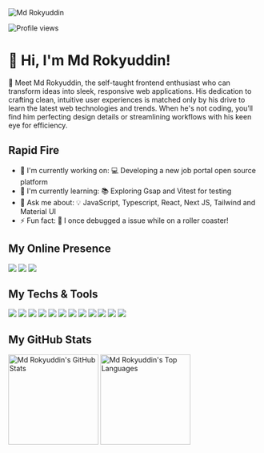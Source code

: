 <img src="https://github.com/user-attachments/assets/5c520ecb-7da4-46ea-b1ca-64cf3db7f34a" alt="Md Rokyuddin">

![Profile views](https://komarev.com/ghpvc/?username=rokyuddin&label=Profile%20views&color=0e75b6&style=flat)

# 👋 Hi, I'm Md Rokyuddin! 

🚀 Meet Md Rokyuddin, the self-taught frontend enthusiast who can transform ideas into sleek, responsive web applications. His dedication to crafting clean, intuitive user experiences is matched only by his drive to learn the latest web technologies and trends. When he's not coding, you’ll find him perfecting design details or streamlining workflows with his keen eye for efficiency.


<h2 align="left">Rapid Fire</h3>

- 💼 I'm currently working on: 💻 Developing a new job portal open source platform
- 🌱 I'm currently learning: 📚 Exploring Gsap and Vitest for testing
- 💬 Ask me about: 💡 JavaScript, Typescript,  React, Next JS, Tailwind and Material UI
- ⚡ Fun fact: 🎢 I once debugged a issue while on a roller coaster!

<h2 align="left">My Online Presence</h2>

<div align="left">

[![](https://img.shields.io/badge/-website-3979e4?style=for-the-badge&logoColor=0f0f0f&logo=nuxtdotjs)](https://rokyuddin.vercel.app/)
[![](https://img.shields.io/badge/-linkedin-3979e4?style=for-the-badge&logoColor=0f0f0f&logo=linkedin)](https://linkedin.com/in/rokyuddin/)
[![](https://img.shields.io/badge/-x/twitter-3979e4?style=for-the-badge&logoColor=0f0f0f&logo=x)](https://x.com/rokyuddin_dev)

</div>

<h2 align="left">My Techs & Tools</h2>

<div align="left">

![](https://img.shields.io/badge/Code-JavaScript-3979e4?style=flat-square&logoColor=ffffff&logo=javascript)
![](https://img.shields.io/badge/Code-Typescript-3979e4?style=flat-square&logoColor=ffffff&logo=typescript)
![](https://img.shields.io/badge/Platform-Next.js-3979e4?style=flat-square&logo=next.js&logoColor=ffffff)
![](https://img.shields.io/badge/Code-React-3979e4?style=flat-square&logoColor=ffffff&logo=react)
![](https://img.shields.io/badge/Editor-VS_Code-3979e4?style=flat-square&logoColor=ffffff&logo=visualstudiocode)
![](https://img.shields.io/badge/Design-Figma-3979e4?style=flat-square&logoColor=ffffff&logo=figma)
![](https://img.shields.io/badge/Code-CSS-3979e4?style=flat-square&logoColor=ffffff&logo=css3)
![](https://img.shields.io/badge/Code-Tailwind-3979e4?style=flat-square&logoColor=ffffff&logo=tailwind-css)
![](https://img.shields.io/badge/Code-Material-UI-3979e4?style=flat-square&logoColor=ffffff&logo=material-ui)
![](https://img.shields.io/badge/Platform-GSAP-3979e4?style=flat-square&logo=greensock&logoColor=ffffff)
![](https://img.shields.io/badge/Platform-Framer%20Motion-3979e4?style=flat-square&logo=framer&logoColor=ffffff)
![](https://img.shields.io/badge/Platform-Storyblok-3979e4?style=flat-square&logoColor=ffffff&logo=storyblok)
</div>

 <h2 align="left">My GitHub Stats</h2>

<div align="left">
    <img height="180em" src="https://github-readme-stats.vercel.app/api?username=rokyuddin&count_private=true&show_icons=true&bg_color=333333&title_color=3979e4&icon_color=3979e4&text_color=dddddd" alt="Md Rokyuddin's GitHub Stats">
    <img height="180em" src="https://github-readme-stats.vercel.app/api/top-langs/?username=rokyuddin&show_icons=true&bg_color=333333&title_color=3979e4&icon_color=3979e4&text_color=dddddd&layout=compact&langs_count=6" alt="Md Rokyuddin's Top Languages">
</div>

